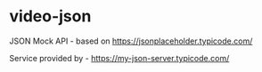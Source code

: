 # video-json
JSON Mock API - based on https://jsonplaceholder.typicode.com/

Service provided by - https://my-json-server.typicode.com/
